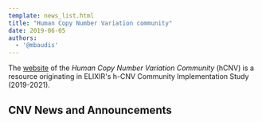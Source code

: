 ```yaml
---
template: news_list.html
title: "Human Copy Number Variation community"
date: 2019-06-05
authors:
  - '@mbaudis'
---
```


The [website](http://hcnv.github.io) of the _Human Copy Number Variation Community_ (hCNV) is a resource originating in ELIXIR's h-CNV Community Implementation Study (2019-2021).

<object id="map" width="100%" height="500px" standby="loading data, please wait..." data="https://progenetix.org/services/geolocations?map_w_px=600&map_h_px=480&marker_type=marker&file=https://raw.githubusercontent.com/hcnv/hcnv.github.io/master/docs/contacts/people.tsv&debug=&output=map"></object>


## CNV News and Announcements
